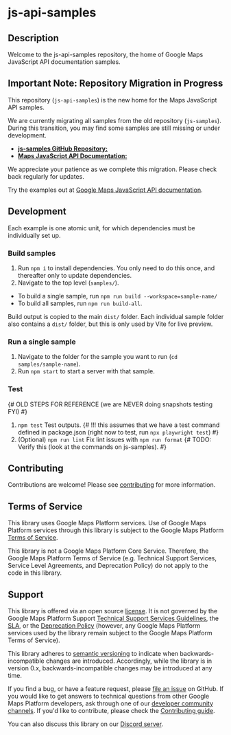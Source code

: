 # js-api-samples

## Description

Welcome to the js-api-samples repository, the home of Google Maps JavaScript API documentation samples.

## Important Note: Repository Migration in Progress

This repository (`js-api-samples`) is the new home for the Maps JavaScript API samples. 

We are currently migrating all samples from the old repository (`js-samples`). During this transition,
you may find some samples are still missing or under development.

* [**js-samples GitHub Repository:**](https://github.com/googlemaps/js-samples)
* [**Maps JavaScript API Documentation:**](https://developers.google.com/maps/documentation/javascript/)

We appreciate your patience as we complete this migration. Please check back regularly for updates.

Try the examples out at [Google Maps JavaScript API documentation](https://developers.google.com/maps/documentation/javascript/examples).

## Development

Each example is one atomic unit, for which dependencies must be individually set up.

### Build samples

1. Run `npm i` to install dependencies. You only need to do this once, and
thereafter only to update dependencies.
1. Navigate to the top level (`samples/`).

  - To build a single sample, run `npm run build --workspace=sample-name/`
  - To build all samples, run `npm run build-all`.

Build output is copied to the main `dist/` folder. Each individual sample folder
also contains a `dist/` folder, but this is only used by Vite for live preview.

### Run a single sample

1. Navigate to the folder for the sample you want to run (`cd samples/sample-name`).
1. Run `npm start` to start a server with that sample.

### Test

{# OLD STEPS FOR REFERENCE (we are NEVER doing snapshots testing FYI) #}
1. `npm test` Test outputs. {# !!! this assumes that we have a test command defined in package.json (right now to test, run `npx playwright test`) #}
1. (Optional) `npm run lint` Fix lint issues with `npm run format` {# TODO: Verify this (look at the commands on js-samples). #}

## Contributing

Contributions are welcome! Please see [contributing](../docs/contributing.md) for more information.

## Terms of Service

This library uses Google Maps Platform services. Use of Google Maps Platform services through this library is subject to the Google Maps Platform [Terms of Service](https://cloud.google.com/maps-platform/terms).

This library is not a Google Maps Platform Core Service. Therefore, the Google Maps Platform Terms of Service (e.g. Technical Support Services, Service Level Agreements, and Deprecation Policy) do not apply to the code in this library.

## Support

This library is offered via an open source [license](https://www.apache.org/licenses/LICENSE-2.0). It is not governed by the Google Maps Platform Support [Technical Support Services Guidelines](https://cloud.google.com/maps-platform/terms/tssg), the [SLA](https://cloud.google.com/maps-platform/terms/sla), or the [Deprecation Policy](https://cloud.google.com/maps-platform/terms) (however, any Google Maps Platform services used by the library remain subject to the Google Maps Platform Terms of Service).

This library adheres to [semantic versioning](https://semver.org/) to indicate when backwards-incompatible changes are introduced. Accordingly, while the library is in version 0.x, backwards-incompatible changes may be introduced at any time. 

If you find a bug, or have a feature request, please [file an issue]() on GitHub. If you would like to get answers to technical questions from other Google Maps Platform developers, ask through one of our [developer community channels](https://developers.google.com/maps/developer-community). If you'd like to contribute, please check the [Contributing guide]().

You can also discuss this library on our [Discord server](https://discord.gg/hYsWbmk).

